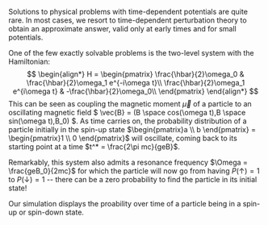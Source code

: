 Solutions to physical problems with time-dependent potentials are quite rare. In most cases, we resort to time-dependent perturbation theory to obtain an approximate answer, valid only at early times and for small potentials. 

One of the few exactly solvable problems is the two-level system with the Hamiltonian:
$$
\begin{align*}
H = 
\begin{pmatrix}
\frac{\hbar}{2}\omega_0 & \frac{\hbar}{2}\omega_1 e^{-i\omega t}\\
\frac{\hbar}{2}\omega_1 e^{i\omega t} & -\frac{\hbar}{2}\omega_0\\
\end{pmatrix}
\end{align*}
$$
This can be seen as coupling the magnetic moment $\vec{\mu}$ of a particle to an oscillating magnetic field $ \vec{B} = (B \space cos(\omega t),B \space sin(\omega t),B_0) $. As time carries on, the probability distribution of a particle initially in the spin-up state $\begin{pmatrix}a \\ b \end{pmatrix} = \begin{pmatrix}1 \\ 0 \end{pmatrix}$ will oscillate, coming back to its starting point at a time $t^* = \frac{2\pi mc}{geB}$. 

Remarkably, this system also admits a resonance frequency $\Omega = \frac{geB_0}{2mc}$ for which the particle will now go from having $P(\uparrow) = 1$ to $P(\downarrow) = 1$ -- there can be a zero probability to find the particle in its initial state!

Our simulation displays the proability over time of a particle being in a spin-up or spin-down state.